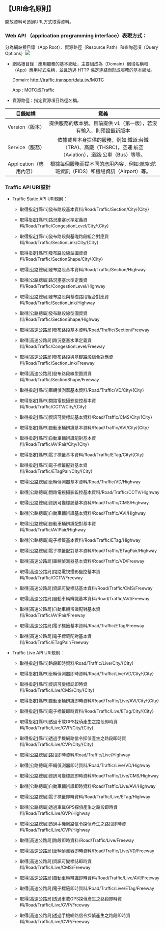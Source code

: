 ## 【URI命名原則】


開放資料可透過URL方式取得資料。

###  Web API （application programming interface）表現方式：
   分為網站根目錄（App Root）、資源路徑（Resource Path）和查詢選項（Query Options）![ ](https://ptx.transportdata.tw/PTX/Content/Images/sample_06.jpg)



- 網站根目錄：應用服務的基本網址，主要組成為（Domain）網域名稱和（App）應用程式名稱，並且透過 HTTP 協定連結而形成服務的基本網址。

    Domain: http://traffic.transportdata.tw/MOTC

     App : MOTC或Traffic
     
- 資源路徑：指定資源項目路徑名稱。
 

| 目錄結構 |  意義  |
| :--: | :--------: |
|  Version（版本）|提供服務的版本號。目前提供 v1（第一版），若沒有輸入，則預設最新版本 |
| Service（服務）|依據載具本身提供的服務，例如:鐵道:台鐵（TRA)、高鐵（THSRC)，空運:航空（Aviation），道路:公車（Bus）等等。|
| Application（應用內容）| 根據每個服務而提不同的應用內容，例如:航空:航班資訊（FIDS）和機場資訊（Airport）等。|


###  Traffic API URI設計 

- Traffic Static API URI規則：
   + 取得指定[縣市]發布路段基本資料/Road/Traffic/Section/City/{City}
   + 取得指定[縣市]路況壅塞水準定義資料/Road/Traffic/CongestionLevel/City/{City}
   + 取得指定[縣市]發布路段與基礎路段組合對應資料/Road/Traffic/SectionLink/City/{City}
   + 取得指定[縣市]發布路段線型圖資資料/Road/Traffic/SectionShape/City/{City}
   
   + 取得[公路總局]發布路段基本資料/Road/Traffic/Section/Highway
   + 取得[公路總局]路況壅塞水準定義資料/Road/Traffic/CongestionLevel/Highway
   + 取得[公路總局]發布路段與基礎路段組合對應資料/Road/Traffic/SectionLink/Highway
   + 取得[公路總局]發布路段線型圖資資料/Road/Traffic/SectionShape/Highway
   
   + 取得[高速公路局]發布路段基本資料/Road/Traffic/Section/Freeway
   + 取得[高速公路局]路況壅塞水準定義資料/Road/Traffic/CongestionLevel/Freeway
   + 取得[高速公路局]發布路段與基礎路段組合對應資料/Road/Traffic/SectionLink/Freeway
   + 取得[高速公路局]發布路段線型圖資資料/Road/Traffic/SectionShape/Freeway

   + 取得指定[縣市]車輛偵測器基本資料/Road/Traffic/VD/City/{City}
   + 取得指定[縣市]閉路電視攝影監控基本資料/Road/Traffic/CCTV/City/{City}
   + 取得指定[縣市]資訊可變標誌基本資料/Road/Traffic/CMS/City/{City}
   + 取得指定[縣市]自動車輛辨識基本資料/Road/Traffic/AVI/City/{City}
   + 取得指定[縣市]自動車輛辨識配對基本資料/Road/Traffic/AVIPair/City/{City}
   + 取得指定[縣市]電子標籤基本資料/Road/Traffic/ETag/City/{City}
   + 取得指定[縣市]電子標籤配對基本資料/Road/Traffic/ETagPair/City/{City}

   + 取得[公路總局]車輛偵測器基本資料/Road/Traffic/VD/Highway
   + 取得[公路總局]閉路電視攝影監控基本資料/Road/Traffic/CCTV/Highway
   + 取得[公路總局]資訊可變標誌基本資料/Road/Traffic/CMS/Highway
   + 取得[公路總局]自動車輛辨識基本資料/Road/Traffic/AVI/Highway
   + 取得[公路總局]自動車輛辨識配對基本資料/Road/Traffic/AVIPair/Highway
   + 取得[公路總局]電子標籤基本資料/Road/Traffic/ETag/Highway
   + 取得[公路總局]電子標籤配對基本資料/Road/Traffic/ETagPair/Highway

   + 取得[高速公路局]車輛偵測器基本資料/Road/Traffic/VD/Freeway
   + 取得[高速公路局]閉路電視攝影監控基本資料/Road/Traffic/CCTV/Freeway
   + 取得[高速公路局]資訊可變標誌基本資料/Road/Traffic/CMS/Freeway
   + 取得[高速公路局]自動車輛辨識基本資料/Road/Traffic/AVI/Freeway
   + 取得[高速公路局]自動車輛辨識配對基本資料/Road/Traffic/AVIPair/Freeway
   + 取得[高速公路局]電子標籤基本資料/Road/Traffic/ETag/Freeway
   + 取得[高速公路局]電子標籤配對基本資料/Road/Traffic/ETagPair/Freeway



- Traffic Live API URI規則：
   + 取得指定[縣市]路段即時資料/Road/Traffic/Live/City/{City}
   + 取得指定[縣市]車輛偵測器即時資料/Road/Traffic/Live/VD/City/{City}
   + 取得指定[縣市]資訊可變標誌即時資料/Road/Traffic/Live/CMS/City/{City}
   + 取得指定[縣市]自動車輛辨識即時資料/Road/Traffic/Live/AVI/City/{City}
   + 取得指定[縣市]電子標籤即時資料/Road/Traffic/Live/ETag/City/{City}
   + 取得指定[縣市]透過車載GPS探偵產生之路段即時資料/Road/Traffic/Live/GVP/City/{City}
   + 取得指定[縣市]透過手機網路信令探偵產生之路段即時資料/Road/Traffic/Live/CVP/City/{City}
   
   + 取得[公路總局]路段即時資料/Road/Traffic/Live/Highway
   + 取得[公路總局]車輛偵測器即時資料/Road/Traffic/Live/VD/Highway
   + 取得[公路總局]資訊可變標誌即時資料/Road/Traffic/Live/CMS/Highway
   + 取得[公路總局]自動車輛辨識即時資料/Road/Traffic/Live/AVI/Highway
   + 取得[公路總局]電子標籤即時資料/Road/Traffic/Live/ETag/Highway
   + 取得[公路總局]透過車載GPS探偵產生之路段即時資料/Road/Traffic/Live/GVP/Highway
   + 取得[公路總局]透過手機網路信令探偵產生之路段即時資料/Road/Traffic/Live/CVP/Highway
   
   + 取得[高速公路局]路段即時資料/Road/Traffic/Live/Freeway
   + 取得[高速公路局]車輛偵測器即時資料/Road/Traffic/Live/VD/Freeway
   + 取得[高速公路局]資訊可變標誌即時資料/Road/Traffic/Live/CMS/Freeway
   + 取得[高速公路局]自動車輛辨識即時資料/Road/Traffic/Live/AVI/Freeway
   + 取得[高速公路局]電子標籤即時資料/Road/Traffic/Live/ETag/Freeway
   + 取得[高速公路局]透過車載GPS探偵產生之路段即時資料/Road/Traffic/Live/GVP/Freeway
   + 取得[高速公路局]透過手機網路信令探偵產生之路段即時資料/Road/Traffic/Live/CVP/Freeway



